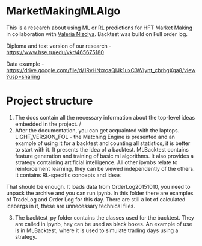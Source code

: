 # MarketMakingMLAlgo
This is a research about using ML or RL predictions for HFT Market Making in collaboration with [Valeria Nizolya](https://github.com/leranizolia). Backtest was build on Full order log. 

Diploma and text version of our research - https://www.hse.ru/edu/vkr/465675180

Data example - https://drive.google.com/file/d/1RvHNxroaQIJk1uxC3WIynt_cbrhgXga8/view?usp=sharing

# Project structure
1) The docs contain all the necessary information about the top-level ideas embedded in the project.
   /
2) After the documentation, you can get acquainted with the laptops. LIGHT_VERSION_FOL - the Matching Engine is presented and an example of using it for a backtest and counting all statistics, it is better to start with it. It presents the idea of a backtest.  MLBacktest contains feature generation and training of basic ml algorithms. It also provides a strategy containing artificial intelligence. All other ipynbs relate to reinforcement learning, they can be viewed independently of the others. It contains RL-specific concepts and ideas

That should be enough. It loads data from OrderLog20151010, you need to unpack the archive and you can run ipynb. In this folder there are examples of TradeLog and Order Log for this day. There are still a lot of calculated icebergs in it, these are  unnecessary technical files.
   
3) The backtest_py folder contains the classes used for the backtest. They are called in ipynb, hey can be used as black boxes. An example of use is in MLBacktest, where it is used to simulate trading days using a strategy.
